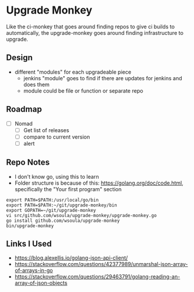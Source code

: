 Upgrade Monkey
===

Like the ci-monkey that goes around finding repos to give ci builds to automatically,
the upgrade-monkey goes around finding infrastructure to upgrade.

Design
---
* different "modules" for each upgradeable piece
  * jenkins "module" goes to find if there are updates for jenkins and does them
  * module could be file or function or separate repo

Roadmap
---
- [ ] Nomad
  - [ ] Get list of releases
  - [ ] compare to current version
  - [ ] alert

Repo Notes
---
* I don't know go, using this to learn
* Folder structure is because of this: https://golang.org/doc/code.html, specifically the "Your first program" section

```
export PATH=$PATH:/usr/local/go/bin
export PATH=$PATH:~/git/upgrade-monkey/bin
export GOPATH=~/git/upgrade-monkey
vi src/github.com/wsoula/upgrade-monkey/upgrade-monkey.go
go install github.com/wsoula/upgrade-monkey
bin/upgrade-monkey
```

Links I Used
---
* https://blog.alexellis.io/golang-json-api-client/
* https://stackoverflow.com/questions/42377989/unmarshal-json-array-of-arrays-in-go
* https://stackoverflow.com/questions/29463791/golang-reading-an-array-of-json-objects
